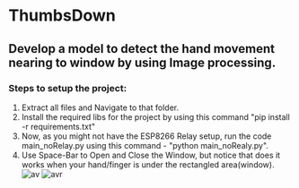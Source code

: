 # ThumbsDown
## Develop a model to detect the hand movement nearing to window by using Image processing.

### Steps to setup the project:
1. Extract all files and Navigate to that folder.
2. Install the required libs for the project by using this command "pip install -r requirements.txt"
3. Now, as you might not have the ESP8266 Relay setup, run the code main_noRelay.py using this command - "python main_noRealy.py".
4. Use Space-Bar to Open and Close the Window, but notice that does it works when your hand/finger is under the rectangled area(window).
![av](https://user-images.githubusercontent.com/42895491/146687359-a4835b56-3a25-4d3d-89ad-4e3323cddb30.gif)
![avr](https://user-images.githubusercontent.com/42895491/146687421-dd4d1587-2bd3-4692-a1e4-52e86b7b32d8.gif)

